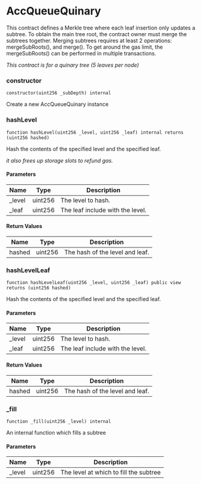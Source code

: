 # AccQueueQuinary

This contract defines a Merkle tree where each leaf insertion only updates a
subtree. To obtain the main tree root, the contract owner must merge the
subtrees together. Merging subtrees requires at least 2 operations:
mergeSubRoots(), and merge(). To get around the gas limit,
the mergeSubRoots() can be performed in multiple transactions.

_This contract is for a quinary tree (5 leaves per node)_

### constructor

```solidity
constructor(uint256 _subDepth) internal
```

Create a new AccQueueQuinary instance

### hashLevel

```solidity
function hashLevel(uint256 _level, uint256 _leaf) internal returns (uint256 hashed)
```

Hash the contents of the specified level and the specified leaf.

_it also frees up storage slots to refund gas._

#### Parameters

| Name    | Type    | Description                      |
| ------- | ------- | -------------------------------- |
| \_level | uint256 | The level to hash.               |
| \_leaf  | uint256 | The leaf include with the level. |

#### Return Values

| Name   | Type    | Description                     |
| ------ | ------- | ------------------------------- |
| hashed | uint256 | The hash of the level and leaf. |

### hashLevelLeaf

```solidity
function hashLevelLeaf(uint256 _level, uint256 _leaf) public view returns (uint256 hashed)
```

Hash the contents of the specified level and the specified leaf.

#### Parameters

| Name    | Type    | Description                      |
| ------- | ------- | -------------------------------- |
| \_level | uint256 | The level to hash.               |
| \_leaf  | uint256 | The leaf include with the level. |

#### Return Values

| Name   | Type    | Description                     |
| ------ | ------- | ------------------------------- |
| hashed | uint256 | The hash of the level and leaf. |

### \_fill

```solidity
function _fill(uint256 _level) internal
```

An internal function which fills a subtree

#### Parameters

| Name    | Type    | Description                            |
| ------- | ------- | -------------------------------------- |
| \_level | uint256 | The level at which to fill the subtree |
